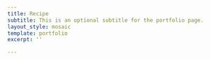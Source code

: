 ```yaml
---
title: Recipe
subtitle: This is an optional subtitle for the portfolio page.
layout_style: mosaic
template: portfolio
excerpt: ''

---
```

